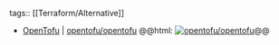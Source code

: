 tags:: [[Terraform/Alternative]]

- [OpenTofu](https://opentofu.org/) | [opentofu/opentofu](https://github.com/opentofu/opentofu)
  @@html: <a href="https://github.com/opentofu/opentofu/"><img src="https://github-readme-stats-astronomer.vercel.app/api/pin/?username=opentofu&repo=opentofu&theme=tokyonight" alt="opentofu/opentofu"/></a>@@